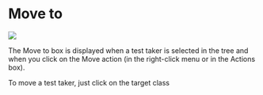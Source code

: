 Move to
=======

![](testtakers-move.png)

The Move to box is displayed when a test taker is selected in the tree and when you click on the Move action (in the right-click menu or in the Actions box).

To move a test taker, just click on the target class

